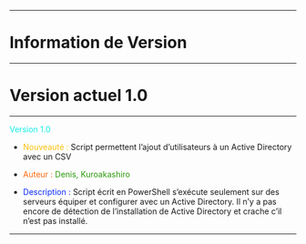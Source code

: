 
***********************
# Information de Version 
***********************

# Version actuel 1.0











----
<h style="color: #0eede9"> Version 1.0 </h>
* <span style="color: #fcc00a">Nouveauté : </span>
Script permettent l’ajout d’utilisateurs à un Active Directory avec un CSV

* <span style="color: #fc670a">Auteur : </span>
<span style="color: #2a990b">Denis, Kuroakashiro</span>

* <span style="color: #0a2afc">Description : </span>
Script écrit en PowerShell s’exécute seulement sur des serveurs équiper et configurer avec un Active Directory. Il n’y a pas encore de détection de l’installation de Active Directory et crache c’il n’est pas installé. 
----













